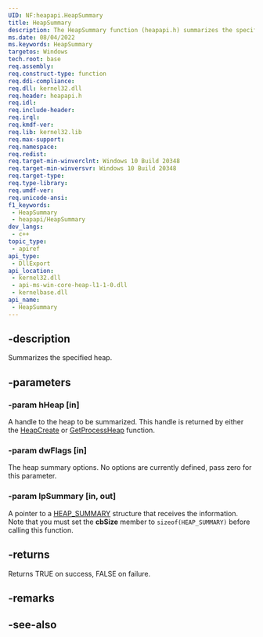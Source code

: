 ```yaml
---
UID: NF:heapapi.HeapSummary
title: HeapSummary
description: The HeapSummary function (heapapi.h) summarizes the specified heap.
ms.date: 08/04/2022
ms.keywords: HeapSummary
targetos: Windows
tech.root: base
req.assembly: 
req.construct-type: function
req.ddi-compliance:
req.dll: kernel32.dll
req.header: heapapi.h
req.idl:
req.include-header:
req.irql:
req.kmdf-ver:
req.lib: kernel32.lib
req.max-support:
req.namespace:
req.redist:
req.target-min-winverclnt: Windows 10 Build 20348
req.target-min-winversvr: Windows 10 Build 20348
req.target-type:
req.type-library:
req.umdf-ver:
req.unicode-ansi:
f1_keywords:
 - HeapSummary
 - heapapi/HeapSummary
dev_langs:
 - c++
topic_type:
 - apiref
api_type:
 - DllExport
api_location:
 - kernel32.dll
 - api-ms-win-core-heap-l1-1-0.dll
 - kernelbase.dll
api_name:
 - HeapSummary
---
```


## -description

Summarizes the specified heap.

## -parameters

### -param hHeap [in]

A handle to the heap to be summarized. This handle is returned by either the
      <a href="/windows/desktop/api/heapapi/nf-heapapi-heapcreate">HeapCreate</a> or
      <a href="/windows/desktop/api/heapapi/nf-heapapi-getprocessheap">GetProcessHeap</a> function.

### -param dwFlags [in]

The heap summary options.  No options are currently defined, pass zero for this parameter.

### -param lpSummary [in, out]

A pointer to a [HEAP_SUMMARY](ns-heapapi-heap_summary.md) structure that receives the information.  Note that you must set the <b>cbSize</b> member to <code>sizeof(HEAP_SUMMARY)</code> before calling this function.

## -returns

Returns TRUE on success, FALSE on failure.

## -remarks

## -see-also
